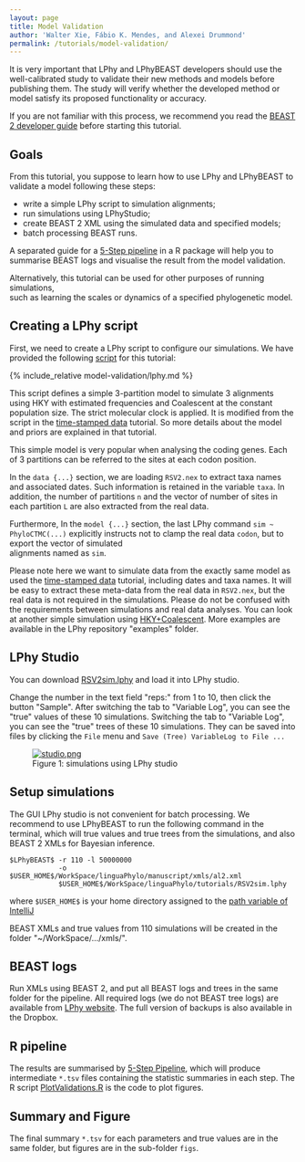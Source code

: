 ```yaml
---
layout: page
title: Model Validation
author: 'Walter Xie, Fábio K. Mendes, and Alexei Drummond'
permalink: /tutorials/model-validation/
---
```


It is very important that LPhy and LPhyBEAST developers should
use the well-calibrated study to validate their new methods and models 
before publishing them. 
The study will verify whether the developed method or model satisfy 
its proposed functionality or accuracy.

If you are not familiar with this process, we recommend you read the 
[BEAST 2 developer guide](https://github.com/rbouckaert/DeveloperManual)
before starting this tutorial.


## Goals

From this tutorial, you suppose to learn how to use LPhy and LPhyBEAST 
to validate a model following these steps:

- write a simple LPhy script to simulation alignments;
- run simulations using LPhyStudio;
- create BEAST 2 XML using the simulated data and specified models;
- batch processing BEAST runs.

A separated guide for a 
[5-Step pipeline](https://github.com/walterxie/TraceR/blob/master/examples/Pipeline.md) 
in a R package will help you to summarise BEAST logs and visualise the result
from the model validation. 

Alternatively, this tutorial can be used for other purposes of running simulations,  
such as learning the scales or dynamics of a specified phylogenetic model.


## Creating a LPhy script

First, we need to create a LPhy script to configure our simulations.
We have provided the following
[script](https://github.com/LinguaPhylo/linguaPhylo/blob/master/tutorials/RSV2sim.lphy) 
for this tutorial:

{% include_relative model-validation/lphy.md %}

This script defines a simple 3-partition model to simulate 3 alignments 
using HKY with estimated frequencies and Coalescent at the constant population size.
The strict molecular clock is applied. 
It is modified from the script in the [time-stamped data](time-stamped-data) tutorial.
So more details about the model and priors are explained in that tutorial.

This simple model is very popular when analysing the coding genes. 
Each of 3 partitions can be referred to the sites at each codon position.

In the `data {...}` section, we are loading `RSV2.nex` to extract taxa names 
and associated dates. Such information is retained in the variable `taxa`.
In addition, the number of partitions `n` and the vector of number of sites 
in each partition `L` are also extracted from the real data.

Furthermore, In the `model {...}` section, 
the last LPhy command `sim ~ PhyloCTMC(...)` explicitly instructs 
not to clamp the real data `codon`, but to export the vector of simulated  
alignments named as `sim`.

Please note here we want to simulate data from the exactly same model as used the 
[time-stamped data](time-stamped-data) tutorial, including dates and taxa names.
It will be easy to extract these meta-data from the real data in `RSV2.nex`,
but the real data is not required in the simulations.
Please do not be confused with the requirements between simulations and real data analyses. 
You can look at another simple simulation using [HKY+Coalescent](https://github.com/LinguaPhylo/linguaPhylo/blob/master/examples/hkyCoalescent.lphy).
More examples are available in the LPhy repository "examples" folder.


## LPhy Studio

You can download 
[RSV2sim.lphy](https://github.com/LinguaPhylo/linguaPhylo/blob/master/tutorials/RSV2sim.lphy)
and load it into LPhy studio.

Change the number in the text field "reps:" from 1 to 10, 
then click the button "Sample". 
After switching the tab to "Variable Log", you can see the "true" values 
of these 10 simulations. Switching the tab to "Variable Log", 
you can see the "true" trees of these 10 simulations.
They can be saved into files by clicking the `File` menu and 
`Save (Tree) VariableLog to File ...` 

<figure class="image">
  <a href="studio.png" target="_blank">
    <img src="studio.png" alt="studio.png">
  </a>
  <figcaption>Figure 1: simulations using LPhy studio</figcaption>
</figure>


## Setup simulations

The GUI LPhy studio is not convenient for batch processing. 
We recommend to use LPhyBEAST to run the following command in the terminal, 
which will true values and true trees from the simulations, 
and also BEAST 2 XMLs for Bayesian inference.

```
$LPhyBEAST$ -r 110 -l 50000000
            -o $USER_HOME$/WorkSpace/linguaPhylo/manuscript/xmls/al2.xml
            $USER_HOME$/WorkSpace/linguaPhylo/tutorials/RSV2sim.lphy
```

where `$USER_HOME$` is your home directory assigned to the 
[path variable of IntelliJ](https://www.jetbrains.com/help/idea/absolute-path-variables.html)

BEAST XMLs and true values from 110 simulations will be created in the folder 
"~/WorkSpace/.../xmls/".


## BEAST logs

Run XMLs using BEAST 2, and put all BEAST logs and trees in the same folder 
for the pipeline. 
All required logs (we do not BEAST tree logs) are available from 
[LPhy website](https://github.com/LinguaPhylo/linguaPhylo.github.io/tree/master/covgtest).
The full version of backups is also available in the Dropbox.

## R pipeline

The results are summarised by
[5-Step Pipeline](https://github.com/walterxie/TraceR/blob/master/examples/Pipeline.md),
which will produce intermediate `*.tsv` files containing the statistic summaries 
in each step.
The R script [PlotValidations.R](PlotValidations.R) is the code to plot figures.

## Summary and Figure

The final summary `*.tsv` for each parameters and true values are in the same folder,
but figures are in the sub-folder `figs`.


